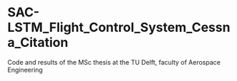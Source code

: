 # SAC-LSTM_Flight_Control_System_Cessna_Citation
Code and results of the MSc thesis at the TU Delft, faculty of Aerospace Engineering 
